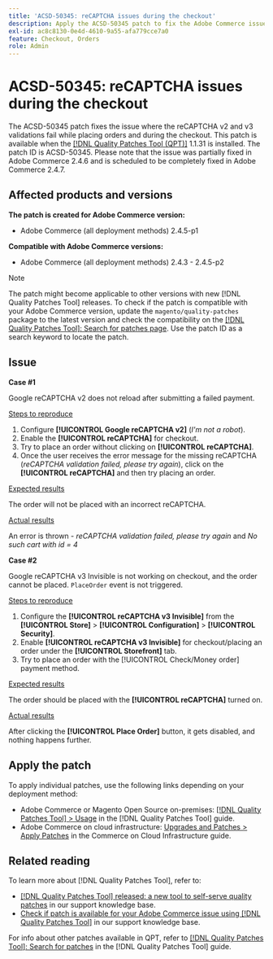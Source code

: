```yaml
---
title: 'ACSD-50345: reCAPTCHA issues during the checkout'
description: Apply the ACSD-50345 patch to fix the Adobe Commerce issue where the reCAPTCHA v2 and v3 validations are failed while placing orders and during the checkout.
exl-id: ac8c8130-0e4d-4610-9a55-afa779cce7a0
feature: Checkout, Orders
role: Admin
---
```

# ACSD-50345: reCAPTCHA issues during the checkout

The ACSD-50345 patch fixes the issue where the reCAPTCHA v2 and v3 validations fail while placing orders and during the checkout. This patch is available when the [[!DNL Quality Patches Tool (QPT)]](https://experienceleague.adobe.com/en/docs/commerce-knowledge-base/kb/announcements/commerce-announcements/magento-quality-patches-released-new-tool-to-self-serve-quality-patches) 1.1.31 is installed. The patch ID is ACSD-50345. Please note that the issue was partially fixed in Adobe Commerce 2.4.6 and is scheduled to be completely fixed in Adobe Commerce 2.4.7.

## Affected products and versions

**The patch is created for Adobe Commerce version:**

* Adobe Commerce (all deployment methods) 2.4.5-p1

**Compatible with Adobe Commerce versions:**

* Adobe Commerce (all deployment methods) 2.4.3 - 2.4.5-p2

>[!NOTE]
>
>The patch might become applicable to other versions with new [!DNL Quality Patches Tool] releases. To check if the patch is compatible with your Adobe Commerce version, update the `magento/quality-patches` package to the latest version and check the compatibility on the [[!DNL Quality Patches Tool]: Search for patches page](https://experienceleague.adobe.com/tools/commerce-quality-patches/index.html). Use the patch ID as a search keyword to locate the patch.

## Issue

**Case #1**

Google reCAPTCHA v2 does not reload after submitting a failed payment.

<u>Steps to reproduce</u>

1. Configure **[!UICONTROL Google reCAPTCHA v2]** (*I'm not a robot*).
1. Enable the **[!UICONTROL reCAPTCHA]** for checkout.
1. Try to place an order without clicking on **[!UICONTROL reCAPTCHA]**.
1. Once the user receives the error message for the missing reCAPTCHA (*reCAPTCHA validation failed, please try again*), click on the **[!UICONTROL reCAPTCHA]** and then try placing an order.

<u>Expected results</u>

The order will not be placed with an incorrect reCAPTCHA.

<u>Actual results</u>

An error is thrown - *reCAPTCHA validation failed, please try again* and *No such cart with id = 4*

**Case #2**

Google reCAPTCHA v3 Invisible is not working on checkout, and the order cannot be placed. `PlaceOrder` event is not triggered.

<u>Steps to reproduce</u>

1. Configure the **[!UICONTROL reCAPTCHA v3 Invisible]** from the **[!UICONTROL Store]** > **[!UICONTROL Configuration]** > **[!UICONTROL Security]**.
1. Enable **[!UICONTROL reCAPTCHA v3 Invisible]** for checkout/placing an order under the **[!UICONTROL Storefront]** tab.
1. Try to place an order with the [!UICONTROL Check/Money order] payment method.

<u>Expected results</u>

The order should be placed with the **[!UICONTROL reCAPTCHA]** turned on.

<u>Actual results</u>

After clicking the **[!UICONTROL Place Order]** button, it gets disabled, and nothing happens further.

## Apply the patch

To apply individual patches, use the following links depending on your deployment method:

* Adobe Commerce or Magento Open Source on-premises: [[!DNL Quality Patches Tool] > Usage](https://experienceleague.adobe.com/docs/commerce-operations/tools/quality-patches-tool/usage.html) in the [!DNL Quality Patches Tool] guide.
* Adobe Commerce on cloud infrastructure: [Upgrades and Patches > Apply Patches](https://experienceleague.adobe.com/docs/commerce-cloud-service/user-guide/develop/upgrade/apply-patches.html) in the Commerce on Cloud Infrastructure guide.

## Related reading

To learn more about [!DNL Quality Patches Tool], refer to:

* [[!DNL Quality Patches Tool] released: a new tool to self-serve quality patches](https://experienceleague.adobe.com/en/docs/commerce-knowledge-base/kb/announcements/commerce-announcements/magento-quality-patches-released-new-tool-to-self-serve-quality-patches) in our support knowledge base.
* [Check if patch is available for your Adobe Commerce issue using [!DNL Quality Patches Tool]](/help/support-tools/patches-available-in-qpt-tool/check-patch-for-magento-issue-with-magento-quality-patches.md) in our support knowledge base.

For info about other patches available in QPT, refer to [[!DNL Quality Patches Tool]: Search for patches](https://experienceleague.adobe.com/tools/commerce-quality-patches/index.html) in the [!DNL Quality Patches Tool] guide.
